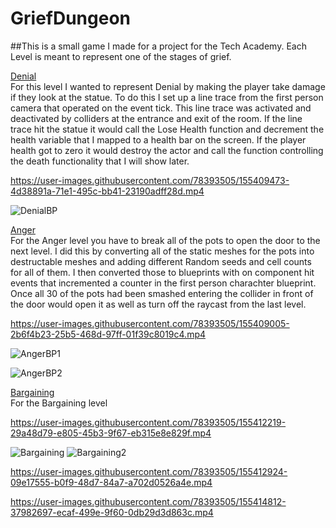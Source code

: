 # GriefDungeon
##This is a small game I made for a project for the Tech Academy. Each Level is meant to represent one of the stages of grief.

<ins>Denial</ins><br>
For this level I wanted to represent Denial by making the player take damage if they look at the statue. To do this I set up a line trace from the first person camera that operated on the event tick. This line trace was activated and deactivated by colliders at the entrance and exit of the room. If the line trace hit the statue it would call the Lose Health function and decrement the health variable that I mapped to a health bar on the screen. If the player health got to zero it would destroy the actor and call the function controlling the death functionality that I will show later.






https://user-images.githubusercontent.com/78393505/155409473-4d38891a-71e1-495c-bb41-23190adff28d.mp4



![DenialBP](https://user-images.githubusercontent.com/78393505/155419426-3bae5e34-88f3-43fa-ad85-dc2e578f763b.png)

<ins>Anger</ins><br>
For the Anger level you have to break all of the pots to open the door to the next level. I did this by converting all of the static meshes for the pots into destructable meshes and adding different Random seeds and cell counts for all of them. I then converted those to blueprints with on component hit events that incremented a counter in the first person charachter blueprint. Once all 30 of the pots had been smashed entering the collider in front of the door would open it as well as turn off the raycast from the last level.


https://user-images.githubusercontent.com/78393505/155409005-2b6f4b23-25b5-468d-97ff-01f39c8019c4.mp4

![AngerBP1](https://user-images.githubusercontent.com/78393505/155421803-3bbb3f70-4e4b-45d8-9abe-8fc54b1aabd0.png)




![AngerBP2](https://user-images.githubusercontent.com/78393505/155421814-d0906783-50c0-4e2c-be57-babbbf778150.png)


<ins>Bargaining</ins><br>
For the Bargaining level 


https://user-images.githubusercontent.com/78393505/155412219-29a48d79-e805-45b3-9f67-eb315e8e829f.mp4

![Bargaining](https://user-images.githubusercontent.com/78393505/155424723-9c0e3c81-1d3a-4fdf-83fe-dae7bc441eed.png)
![Bargaining2](https://user-images.githubusercontent.com/78393505/155424741-f4592c1f-3fa3-46ec-81ea-6df289057924.png)


https://user-images.githubusercontent.com/78393505/155412924-09e17555-b0f9-48d7-84a7-a702d0526a4e.mp4



https://user-images.githubusercontent.com/78393505/155414812-37982697-ecaf-499e-9f60-0db29d3d863c.mp4

